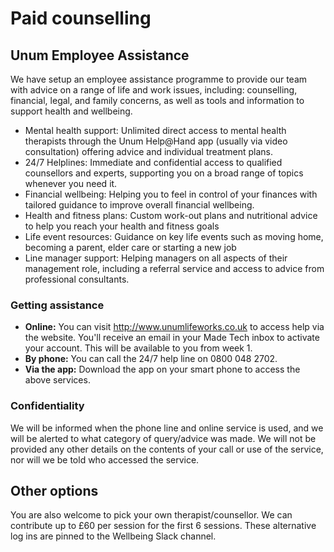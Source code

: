 # Paid counselling

## Unum Employee Assistance

We have setup an employee assistance programme to provide our team with advice on a range of life and work issues, including: counselling, financial, legal, and family concerns, as well as tools and information to support health and wellbeing. 

- Mental health support: Unlimited direct access to mental health therapists through the Unum Help@Hand app (usually via video consultation) offering advice and individual treatment plans. 
- 24/7 Helplines: Immediate and confidential access to qualified counsellors and experts, supporting you on a broad range of topics whenever you need it.
- Financial wellbeing: Helping you to feel in control of your finances with tailored guidance to improve overall financial wellbeing.
- Health and fitness plans: Custom work-out plans and nutritional advice to help you reach your health and fitness goals
- Life event resources: Guidance on key life events such as moving home, becoming a parent, elder care or starting a new job
- Line manager support: Helping managers on all aspects of their management role, including a referral service and access to advice from professional consultants. 

### Getting assistance

- **Online:** You can visit http://www.unumlifeworks.co.uk to access help via the website. You'll receive an email in your Made Tech inbox to activate your account. This will be available to you from week 1.
- **By phone:** You can call the 24/7 help line on 0800 048 2702. 
- **Via the app:** Download the app on your smart phone to access the above services. 

### Confidentiality

We will be informed when the phone line and online service is used, and we will be alerted to what category of query/advice was made. We will not be provided any other details on the contents of your call or use of the service, nor will we be told who accessed the service.

## Other options

You are also welcome to pick your own therapist/counsellor. We can contribute up to £60 per session for the first 6 sessions. These alternative log ins are pinned to the Wellbeing Slack channel.

